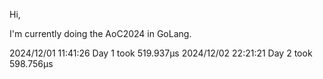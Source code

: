 Hi,

I'm currently doing the AoC2024 in GoLang.

2024/12/01 11:41:26 Day 1 took 519.937µs
2024/12/02 22:21:21 Day 2 took 598.756µs
